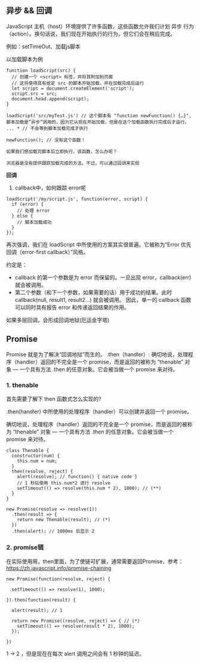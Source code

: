 ## 异步 && 回调
JavaScript 主机（host）环境提供了许多函数，这些函数允许我们计划 异步 行为（action）。换句话说，我们现在开始执行的行为，但它们会在稍后完成。

例如：setTimeOut、加载js脚本

以加载脚本为例
```
function loadScript(src) {
  // 创建一个 <script> 标签，并将其附加到页面
  // 这将使得具有给定 src 的脚本开始加载，并在加载完成后运行
  let script = document.createElement('script');
  script.src = src;
  document.head.append(script);
}

loadScript('src/myTest.js') // 这个脚本有 "function newFunction() {…}", 脚本加载是“异步”调用的，因为它从现在开始加载，但是在这个加载函数执行完成后才运行。
... * // 不会等到脚本加载完成才执行

newFunction(); // 没有这个函数！

如果我们想加载完脚本后立即执行，该函数，怎么办呢？

浏览器是没有提供跟踪加载完成的方法。不过，可以通过回调来实现
```

**回调**
1. callback中，如何跟踪 error呢
```
loadScript('/my/script.js', function(error, script) {
  if (error) {
    // 处理 error
  } else {
    // 脚本加载成功
  }
});
```

再次强调，我们在 loadScript 中所使用的方案其实很普遍。它被称为“Error 优先回调（error-first callback）”风格。

约定是：

- callback 的第一个参数是为 error 而保留的。一旦出现 error，callback(err) 就会被调用。
- 第二个参数（和下一个参数，如果需要的话）用于成功的结果。此时 callback(null, result1, result2…) 就会被调用。
因此，单一的 callback 函数可以同时具有报告 error 和传递返回结果的作用。


如果多层回调，会形成回调地狱(厄运金字塔)

## Promise
Promise 就是为了解决“回调地狱”而生的。
.then（handler）:  确切地说，处理程序（handler）返回的不完全是一个 promise，而是返回的被称为 “thenable” 对象 — 一个具有方法 .then 的任意对象。它会被当做一个 promise 来对待。

### 1. thenable
首先需要了解下 then 函数式怎么实现的?

.then(handler) 中所使用的处理程序（handler）可以创建并返回一个 promise。

确切地说，处理程序（handler）返回的不完全是一个 promise，而是返回的被称为 “thenable” 对象 — 一个具有方法 .then 的任意对象。它会被当做一个 promise 来对待。
```
class Thenable {
  constructor(num) {
    this.num = num;
  }
  then(resolve, reject) {
    alert(resolve); // function() { native code }
    // 1 秒后使用 this.num*2 进行 resolve
    setTimeout(() => resolve(this.num * 2), 1000); // (**)
  }
}

new Promise(resolve => resolve(1))
  .then(result => {
    return new Thenable(result); // (*)
  })
  .then(alert); // 1000ms 后显示 2
```

### 2. promise链
在实际使用用，then里面，为了使链可扩展，通常需要返回Promise，参考：https://zh.javascript.info/promise-chaining

```
new Promise(function(resolve, reject) {

  setTimeout(() => resolve(1), 1000);

}).then(function(result) {

  alert(result); // 1

  return new Promise((resolve, reject) => { // (*)
    setTimeout(() => resolve(result * 2), 1000);
  });

})
```
1 → 2 ，但是现在在每次 alert 调用之间会有 1 秒钟的延迟。


